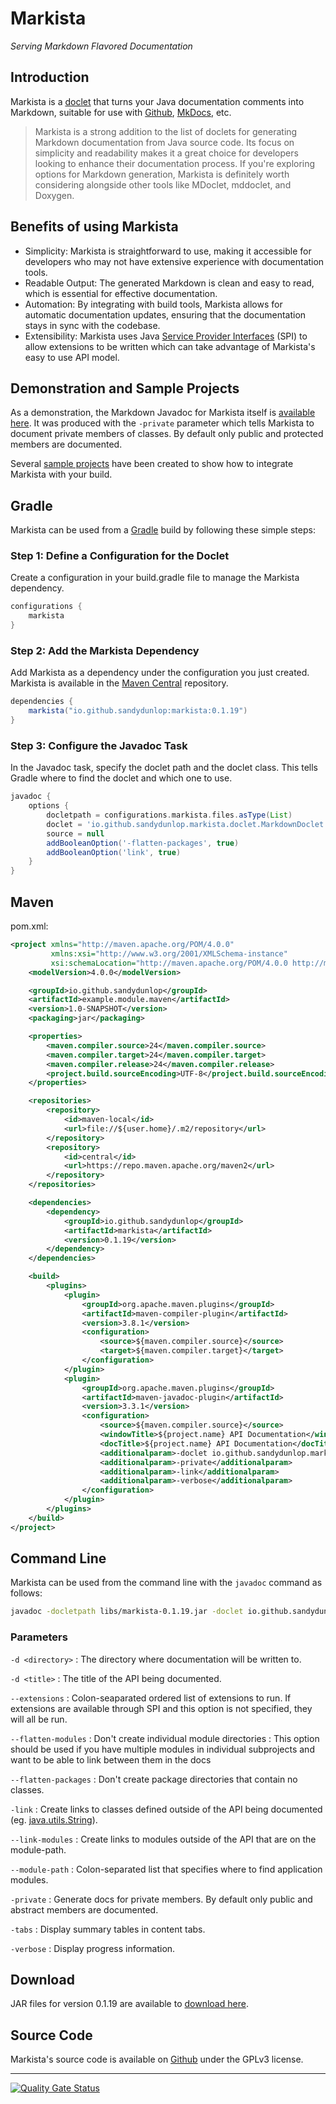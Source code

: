 # Markista

*Serving Markdown Flavored Documentation*

## Introduction

Markista is a [doclet](https://docs.oracle.com/javase/8/docs/technotes/guides/javadoc/doclet/overview.html) that turns your Java documentation comments into Markdown, suitable for use with [Github](https://github.com/), [MkDocs](https://www.mkdocs.org/), etc. 

> Markista is a strong addition to the list of doclets for generating Markdown documentation from Java source code. Its focus on simplicity and readability makes it a great choice for developers looking to enhance their documentation process. If you're exploring options for Markdown generation, Markista is definitely worth considering alongside other tools like MDoclet, mddoclet, and Doxygen.

## Benefits of using Markista

* Simplicity: Markista is straightforward to use, making it accessible for developers who may not have extensive experience with documentation tools.
* Readable Output: The generated Markdown is clean and easy to read, which is essential for effective documentation.
* Automation: By integrating with build tools, Markista allows for automatic documentation updates, ensuring that the documentation stays in sync with the codebase.
* Extensibility: Markista uses Java [Service Provider Interfaces](https://sandydunlop.github.io/markista/javadoc/markista/spi/DocService/) (SPI) to allow extensions to be written which can take advantage of Markista's easy to use API model.

## Demonstration and Sample Projects
As a demonstration, the Markdown Javadoc for Markista itself is [available here](https://sandydunlop.github.io/markista/Markista-Javadoc/markista/).
It was produced with the `-private` parameter which tells Markista to document private members of classes. By default only public and protected members are documented.

Several [sample projects](https://sandydunlop.github.io/markista/examples/) have been created to show how to integrate Markista with your build.

## Gradle

Markista can be used from a [Gradle](https://gradle.org/) build by following these simple steps:

### Step 1: Define a Configuration for the Doclet

Create a configuration in your build.gradle file to manage the Markista dependency.

```groovy
configurations {
    markista
}
```

### Step 2: Add the Markista Dependency

Add Markista as a dependency under the configuration you just created.
Markista is available in the [Maven Central](https://central.sonatype.com/artifact/io.github.sandydunlop/markista) repository.

```groovy
dependencies {
    markista("io.github.sandydunlop:markista:0.1.19")
}
```

### Step 3: Configure the Javadoc Task

In the Javadoc task, specify the doclet path and the doclet class. This tells Gradle where to find the doclet and which one to use.

```groovy
javadoc {
    options {
        docletpath = configurations.markista.files.asType(List)
        doclet = 'io.github.sandydunlop.markista.doclet.MarkdownDoclet'
        source = null
        addBooleanOption('-flatten-packages', true)
        addBooleanOption('link', true)
    }
}
```

## Maven

pom.xml:

```xml
<project xmlns="http://maven.apache.org/POM/4.0.0"
         xmlns:xsi="http://www.w3.org/2001/XMLSchema-instance"
         xsi:schemaLocation="http://maven.apache.org/POM/4.0.0 http://maven.apache.org/xsd/maven-4.0.0.xsd">
    <modelVersion>4.0.0</modelVersion>

    <groupId>io.github.sandydunlop</groupId>
    <artifactId>example.module.maven</artifactId>
    <version>1.0-SNAPSHOT</version>
    <packaging>jar</packaging>

    <properties>
        <maven.compiler.source>24</maven.compiler.source>
        <maven.compiler.target>24</maven.compiler.target>
        <maven.compiler.release>24</maven.compiler.release>
		<project.build.sourceEncoding>UTF-8</project.build.sourceEncoding>
    </properties>

    <repositories>
        <repository>
            <id>maven-local</id>
            <url>file://${user.home}/.m2/repository</url>
        </repository>
        <repository>
            <id>central</id>
            <url>https://repo.maven.apache.org/maven2</url>
        </repository>
    </repositories>

    <dependencies>
        <dependency>
            <groupId>io.github.sandydunlop</groupId>
            <artifactId>markista</artifactId>
            <version>0.1.19</version>
        </dependency>
    </dependencies>

    <build>
        <plugins>
            <plugin>
                <groupId>org.apache.maven.plugins</groupId>
                <artifactId>maven-compiler-plugin</artifactId>
                <version>3.8.1</version>
                <configuration>
                    <source>${maven.compiler.source}</source>
                    <target>${maven.compiler.target}</target>
                </configuration>
            </plugin>
            <plugin>
                <groupId>org.apache.maven.plugins</groupId>
                <artifactId>maven-javadoc-plugin</artifactId>
                <version>3.3.1</version>
                <configuration>
                    <source>${maven.compiler.source}</source>
                    <windowTitle>${project.name} API Documentation</windowTitle>
                    <docTitle>${project.name} API Documentation</docTitle>
                    <additionalparam>-doclet io.github.sandydunlop.markista.doclet.MarkdownDoclet</additionalparam>
                    <additionalparam>-private</additionalparam>
                    <additionalparam>-link</additionalparam>
                    <additionalparam>-verbose</additionalparam>
                </configuration>
            </plugin>
        </plugins>
    </build>
</project>

```

## Command Line

Markista can be used from the command line with the `javadoc` command as follows:

```bash
javadoc -docletpath libs/markista-0.1.19.jar -doclet io.github.sandydunlop.markista.doclet.MarkdownDoclet src/main/java/my.package/Hello.java
```

### Parameters

`-d <directory>`
:  The directory where documentation will be written to.

`-d <title>`
:  The title of the API being documented.

`--extensions` <extensions>
:  Colon-seaparated ordered list of extensions to run. If extensions are available through SPI and this option is not specified, they will all be run.

`--flatten-modules`
:  Don't create individual module directories
:  This option should be used if you have multiple modules in individual subprojects and want to be able to link between them in the docs

`--flatten-packages`
:  Don't create package directories that contain no classes.

`-link`
:  Create links to classes defined outside of the API being 
   documented (eg. [java.utils.String](https://docs.oracle.com/en/java/javase/24/docs/api/java.base/java/lang/String.html)).

`--link-modules`
:  Create links to modules outside of the API that are on the module-path.

`--module-path`
:  Colon-separated list that specifies where to find application modules.

`-private`
:   Generate docs for private members. By default only public 
    and abstract members are documented.

`-tabs`
:  Display summary tables in content tabs.

`-verbose`
:  Display progress information.

## Download

JAR files for version 0.1.19 are available to [download here](https://github.com/sandydunlop/markista/releases/tag/r0.1.19).


## Source Code

Markista's source code is available on [Github](https://github.com/sandydunlop/markista) under the GPLv3 license.

---

[![Quality Gate Status](https://sonarcloud.io/api/project_badges/measure?project=sandydunlop_markista&metric=alert_status)](https://sonarcloud.io/summary/new_code?id=sandydunlop_markista)

